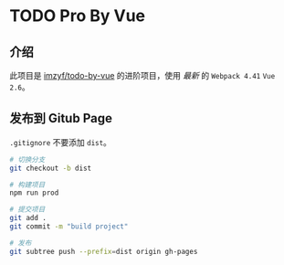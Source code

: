 # TODO Pro By Vue

## 介绍

此项目是 [imzyf/todo-by-vue](https://github.com/imzyf/todo-by-vue) 的进阶项目，使用 _最新_ 的 `Webpack 4.41` `Vue 2.6`。

## 发布到 Gitub Page

`.gitignore` 不要添加 `dist`。

```bash
# 切换分支
git checkout -b dist

# 构建项目
npm run prod

# 提交项目
git add .
git commit -m "build project"

# 发布
git subtree push --prefix=dist origin gh-pages
```
